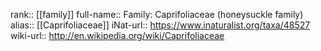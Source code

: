 

rank:: [[family]]
full-name:: Family: Caprifoliaceae (honeysuckle family)
alias:: [[Caprifoliaceae]]
iNat-url:: https://www.inaturalist.org/taxa/48527
wiki-url:: http://en.wikipedia.org/wiki/Caprifoliaceae